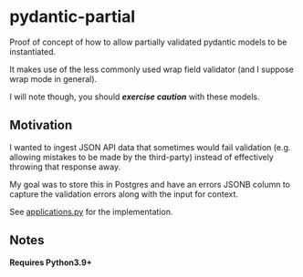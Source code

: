 # pydantic-partial

Proof of concept of how to allow partially validated pydantic models to be instantiated.

It makes use of the less commonly used wrap field validator (and I suppose wrap mode in general).

I will note though, you should ***exercise caution*** with these models.

## Motivation

I wanted to ingest JSON API data that sometimes would fail validation (e.g. allowing mistakes to be made by the third-party) instead of effectively throwing that response away.

My goal was to store this in Postgres and have an errors JSONB column to capture the validation errors along with the input for context.

See [applications.py](https://github.com/linktoad/pydantic-partial/blob/main/applications.py) for the implementation.

## Notes

**Requires Python3.9+**